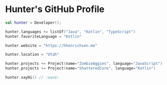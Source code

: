<img href="logo.png" align="right">

# Hunter's GitHub Profile

```kotlin
val hunter = Developer();

hunter.languages += listOf("Java", "Kotlin", "TypeScript")
hunter.favoriteLanguage = "Kotlin"

hunter.website = "https://hhenrichsen.me"

hunter.location = "Utah"

hunter.projects += Project(name="ZombieAggies", language="JavaScript")
hunter.projects += Project(name="ShatteredCore", language="Kotlin")

hunter.sayHi() // :wave:
```